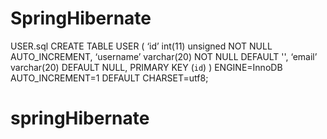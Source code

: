 # SpringHibernate

USER.sql
CREATE TABLE USER (
  ‘id’ int(11) unsigned NOT NULL AUTO_INCREMENT,
  ‘username’ varchar(20) NOT NULL DEFAULT '',
  ‘email’ varchar(20) DEFAULT NULL,
  PRIMARY KEY (`id`)
) ENGINE=InnoDB AUTO_INCREMENT=1 DEFAULT CHARSET=utf8;
# springHibernate
